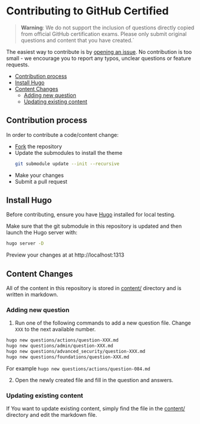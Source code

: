 # Contributing to GitHub Certified
> **Warning**: We do not support the inclusion of questions directly copied from official GitHub certification exams. Please only submit original questions and content that you have created.`

The easiest way to contribute is by [opening an issue](https://github.com/FidelusAleksander/githubcertified/issues/new/choose). No contribution is too small - we encourage you to report any typos, unclear questions or feature requests.

<!-- MarkdownTOC autolink="true" -->
- [Contribution process](#contribution-process)
- [Install Hugo](#install-hugo)
- [Content Changes](#content-changes)
  - [Adding new question](#adding-new-question)
  - [Updating existing content](#updating-existing-content)

<!-- /MarkdownTOC -->

## Contribution process
In order to contribute a code/content change:
- [Fork](https://github.com/FidelusAleksander/githubcertified/fork) the repository
- Update the submodules to install the theme
   ```bash
   git submodule update --init --recursive
   ```
- Make your changes
- Submit a pull request

## Install Hugo

Before contributing, ensure you have [Hugo](https://gohugo.io/installation/) installed for local testing.

Make sure that the git submodule in this repository is updated and then launch the Hugo server with:

```bash
hugo server -D
```
Preview your changes at at http://localhost:1313

## Content Changes

All of the content in this repository is stored in [content/](https://github.com/FidelusAleksander/githubcertified/blob/master/content) directory and is written in markdown.


### Adding new question

1) Run one of the following commands to add a new question file. Change `XXX` to the next available number.

```bash
hugo new questions/actions/question-XXX.md
hugo new questions/admin/question-XXX.md
hugo new questions/advanced_security/question-XXX.md
hugo new questions/foundations/question-XXX.md
```

For example `hugo new questions/actions/question-084.md`

2) Open the newly created file and fill in the question and answers.


### Updating existing content
If You want to update existing content, simply find the file in the [content/](https://github.com/FidelusAleksander/githubcertified/blob/master/content) directory and edit the markdown file.
